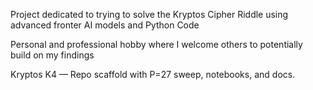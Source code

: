 Project dedicated to trying to solve the Kryptos Cipher Riddle using advanced fronter AI models and Python Code

Personal and professional hobby where I welcome others to potentially build on my findings 

Kryptos K4 — Repo scaffold with P=27 sweep, notebooks, and docs.
